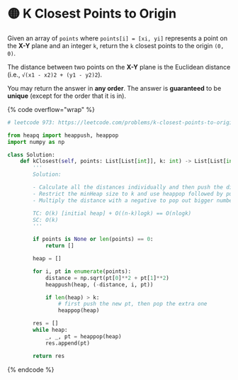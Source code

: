 # 🟡 K Closest Points to Origin

Given an array of `points` where `points[i] = [xi, yi]` represents a point on the **X-Y** plane and an integer `k`, return the `k` closest points to the origin `(0, 0)`.

The distance between two points on the **X-Y** plane is the Euclidean distance (i.e., `√(x1 - x2)2 + (y1 - y2)2`).

You may return the answer in **any order**. The answer is **guaranteed** to be **unique** (except for the order that it is in).

{% code overflow="wrap" %}
```python
# leetcode 973: https://leetcode.com/problems/k-closest-points-to-origin/

from heapq import heappush, heappop
import numpy as np

class Solution:
    def kClosest(self, points: List[List[int]], k: int) -> List[List[int]]:
        '''
        Solution: 

        - Calculate all the distances individually and then push the distances in a minHeap
        - Restrict the minHeap size to k and use heappop followed by push to keep the length constant
        - Multiply the distance with a negative to pop out bigger numbers 

        TC: O(k) [initial heap] + O((n-k)logk) == O(nlogk)
        SC: O(k)
        '''

        if points is None or len(points) == 0:
            return []

        heap = []

        for i, pt in enumerate(points):
            distance = np.sqrt(pt[0]**2 + pt[1]**2)
            heappush(heap, (-distance, i, pt))

            if len(heap) > k:
                # first push the new pt, then pop the extra one
                heappop(heap)

        res = []
        while heap:
            _, _, pt = heappop(heap)
            res.append(pt)

        return res
```
{% endcode %}
